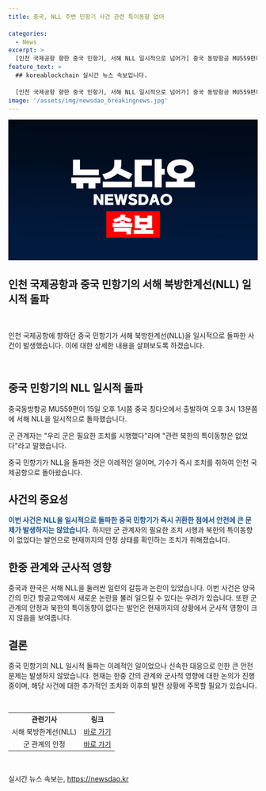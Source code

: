 ```yaml
---
title: 중국, NLL 주변 민항기 사건 관련 특이동향 없어

categories:
  - News
excerpt: >
  [인천 국제공항 향한 중국 민항기, 서해 NLL 일시적으로 넘어가] 중국 동방항공 MU559편이 서해 북방한계선(NLL)을 잠시 넘었다가 기수를 돌려 인천공항에 착륙했다. 이는 중국 민항기에 이례적인 사건으로, 관련 북한 동향은 없었으며 우리 군은 필요한 조치를 시행했다고 밝혀졌다. (150자)
feature_text: >
  ## koreablockchain 실시간 뉴스 속보입니다.

  [인천 국제공항 향한 중국 민항기, 서해 NLL 일시적으로 넘어가] 중국 동방항공 MU559편이 서해 북방한계선(NLL)을 잠시 넘었다가 기수를 돌려 인천공항에 착륙했다. 이는 중국 민항기에 이례적인 사건으로, 관련 북한 동향은 없었으며 우리 군은 필요한 조치를 시행했다고 밝혀졌다. (150자)
image: '/assets/img/newsdao_breakingnews.jpg'
---
```


<p><img src="/assets/img/newsdao_breakingnews.jpg" alt="koreablockchain 속보" /></p>

<h2>인천 국제공항과 중국 민항기의 서해 북방한계선(NLL) 일시적 돌파</h2>

<p data-ke-size="size16">&nbsp;</p>

<p>인천 국제공항에 향하던 중국 민항기가 서해 북방한계선(NLL)을 일시적으로 돌파한 사건이 발생했습니다. 이에 대한 상세한 내용을 살펴보도록 하겠습니다.</p>

<p data-ke-size="size16">&nbsp;</p>

<h2 data-ke-size="size26">중국 민항기의 NLL 일시적 돌파</h2>

<p>중국동방항공 MU559편이 15일 오후 1시쯤 중국 칭다오에서 출발하여 오후 3시 13분쯤에 서해 NLL을 일시적으로 돌파했습니다. </p>

<p data-ke-size="size16">군 관계자는 "우리 군은 필요한 조치를 시행했다"라며 "관련 북한의 특이동향은 없었다"라고 말했습니다.</p>

<p>중국 민항기가 NLL을 돌파한 것은 이례적인 일이며, 기수가 즉시 조치를 취하여 인천 국제공항으로 돌아왔습니다.</p>

<h2 data-ke-size="size26">사건의 중요성</h2>

<p><b><span style="color: #1a5490;">이번 사건은 NLL을 일시적으로 돌파한 중국 민항기가 즉시 귀환한 점에서 안전에 큰 문제가 발생하지는 않았습니다.</span></b> 하지만 군 관계자의 필요한 조치 시행과 북한의 특이동향이 없었다는 발언으로 현재까지의 안정 상태를 확인하는 조치가 취해졌습니다.</p>

<h2 data-ke-size="size26">한중 관계와 군사적 영향</h2>

<p>중국과 한국은 서해 NLL을 둘러싼 일련의 갈등과 논란이 있었습니다. 이번 사건은 양국 간의 민간 항공교역에서 새로운 논란을 불러 일으킬 수 있다는 우려가 있습니다. 또한 군 관계의 안정과 북한의 특이동향이 없다는 발언은 현재까지의 상황에서 군사적 영향이 크지 않음을 보여줍니다.</p>

<h2 data-ke-size="size26">결론</h2>

<p>중국 민항기의 NLL 일시적 돌파는 이례적인 일이었으나 신속한 대응으로 인한 큰 안전 문제는 발생하지 않았습니다. 현재는 한중 간의 관계와 군사적 영향에 대한 논의가 진행 중이며, 해당 사건에 대한 추가적인 조치와 이후의 발전 상황에 주목할 필요가 있습니다.</p>

<p data-ke-size="size16">&nbsp;</p>

<table>
    <tr>
        <td style="text-align: center; height: 17px;"><b>관련기사</b></td>
        <td style="text-align: center; height: 17px;"><b>링크</b></td>
    </tr>
    <tr>
        <td style="text-align: center; height: 17px;">서해 북방한계선(NLL)</td>
        <td style="text-align: center; height: 17px;"><a href="https://www.google.com/search?q=%EC%84%9C%ED%95%B4+%EB%B6%81%EB%B0%A9%ED%95%9C%EA%B3%84%EC%84%A0" target="_blank" rel="noopener">바로 가기</a></td>
    </tr>
    <tr>
        <td style="text-align: center; height: 17px;">군 관계의 안정</td>
        <td style="text-align: center; height: 17px;"><a href="https://www.google.com/search?q=%EA%B5%B0+%EA%B4%80%EA%B3%84%EC%9D%98+%EC%95%88%EC%A0%95" target="_blank" rel="noopener">바로 가기</a></td>
    </tr>
</table>

<p data-ke-size="size16">&nbsp;</p>
실시간 뉴스 속보는, <a href="https://newsdao.kr" rel="dofollow">https://newsdao.kr</a>


